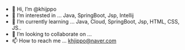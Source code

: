 - 👋 Hi, I’m @khijppo
- 👀 I’m interested in ... Java, SpringBoot, Jsp, Intellij
- 🌱 I’m currently learning ... Java, Cloud, SpringBoot, Jsp, HTML, CSS, JS..
- 💞️ I’m looking to collaborate on ...
- 📫 How to reach me ... khjippo@naver.com

<!---
khijppo/khijppo is a ✨ special ✨ repository because its `README.md` (this file) appears on your GitHub profile.
You can click the Preview link to take a look at your changes.
--->

